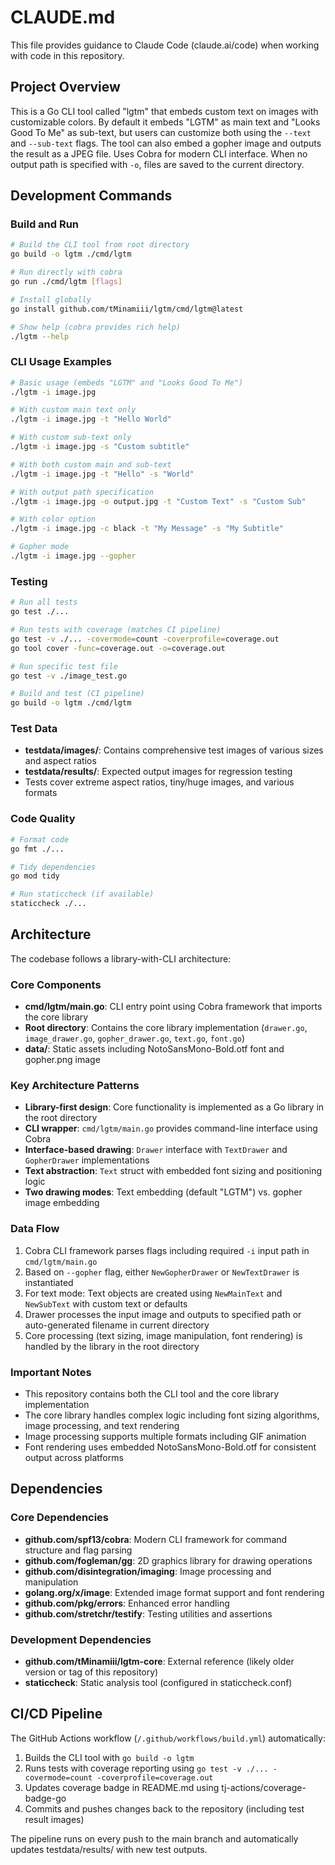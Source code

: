 # CLAUDE.md

This file provides guidance to Claude Code (claude.ai/code) when working with code in this repository.

## Project Overview

This is a Go CLI tool called "lgtm" that embeds custom text on images with customizable colors. By default it embeds "LGTM" as main text and "Looks Good To Me" as sub-text, but users can customize both using the `--text` and `--sub-text` flags. The tool can also embed a gopher image and outputs the result as a JPEG file. Uses Cobra for modern CLI interface. When no output path is specified with `-o`, files are saved to the current directory.

## Development Commands

### Build and Run
```bash
# Build the CLI tool from root directory
go build -o lgtm ./cmd/lgtm

# Run directly with cobra
go run ./cmd/lgtm [flags]

# Install globally
go install github.com/tMinamiii/lgtm/cmd/lgtm@latest

# Show help (cobra provides rich help)
./lgtm --help
```

### CLI Usage Examples
```bash
# Basic usage (embeds "LGTM" and "Looks Good To Me")
./lgtm -i image.jpg

# With custom main text only
./lgtm -i image.jpg -t "Hello World"

# With custom sub-text only
./lgtm -i image.jpg -s "Custom subtitle"

# With both custom main and sub-text
./lgtm -i image.jpg -t "Hello" -s "World"

# With output path specification
./lgtm -i image.jpg -o output.jpg -t "Custom Text" -s "Custom Sub"

# With color option
./lgtm -i image.jpg -c black -t "My Message" -s "My Subtitle"

# Gopher mode
./lgtm -i image.jpg --gopher
```

### Testing
```bash
# Run all tests
go test ./...

# Run tests with coverage (matches CI pipeline)
go test -v ./... -covermode=count -coverprofile=coverage.out
go tool cover -func=coverage.out -o=coverage.out

# Run specific test file
go test -v ./image_test.go

# Build and test (CI pipeline)
go build -o lgtm ./cmd/lgtm
```

### Test Data
- **testdata/images/**: Contains comprehensive test images of various sizes and aspect ratios
- **testdata/results/**: Expected output images for regression testing
- Tests cover extreme aspect ratios, tiny/huge images, and various formats

### Code Quality
```bash
# Format code
go fmt ./...

# Tidy dependencies
go mod tidy

# Run staticcheck (if available)
staticcheck ./...
```

## Architecture

The codebase follows a library-with-CLI architecture:

### Core Components
- **cmd/lgtm/main.go**: CLI entry point using Cobra framework that imports the core library
- **Root directory**: Contains the core library implementation (`drawer.go`, `image_drawer.go`, `gopher_drawer.go`, `text.go`, `font.go`)
- **data/**: Static assets including NotoSansMono-Bold.otf font and gopher.png image

### Key Architecture Patterns
- **Library-first design**: Core functionality is implemented as a Go library in the root directory
- **CLI wrapper**: `cmd/lgtm/main.go` provides command-line interface using Cobra
- **Interface-based drawing**: `Drawer` interface with `TextDrawer` and `GopherDrawer` implementations
- **Text abstraction**: `Text` struct with embedded font sizing and positioning logic
- **Two drawing modes**: Text embedding (default "LGTM") vs. gopher image embedding

### Data Flow
1. Cobra CLI framework parses flags including required `-i` input path in `cmd/lgtm/main.go`
2. Based on `--gopher` flag, either `NewGopherDrawer` or `NewTextDrawer` is instantiated
3. For text mode: Text objects are created using `NewMainText` and `NewSubText` with custom text or defaults
4. Drawer processes the input image and outputs to specified path or auto-generated filename in current directory
5. Core processing (text sizing, image manipulation, font rendering) is handled by the library in the root directory

### Important Notes
- This repository contains both the CLI tool and the core library implementation
- The core library handles complex logic including font sizing algorithms, image processing, and text rendering
- Image processing supports multiple formats including GIF animation
- Font rendering uses embedded NotoSansMono-Bold.otf for consistent output across platforms

## Dependencies

### Core Dependencies
- **github.com/spf13/cobra**: Modern CLI framework for command structure and flag parsing
- **github.com/fogleman/gg**: 2D graphics library for drawing operations
- **github.com/disintegration/imaging**: Image processing and manipulation
- **golang.org/x/image**: Extended image format support and font rendering
- **github.com/pkg/errors**: Enhanced error handling
- **github.com/stretchr/testify**: Testing utilities and assertions

### Development Dependencies
- **github.com/tMinamiii/lgtm-core**: External reference (likely older version or tag of this repository)
- **staticcheck**: Static analysis tool (configured in staticcheck.conf)

## CI/CD Pipeline

The GitHub Actions workflow (`/.github/workflows/build.yml`) automatically:
1. Builds the CLI tool with `go build -o lgtm`
2. Runs tests with coverage reporting using `go test -v ./... -covermode=count -coverprofile=coverage.out`
3. Updates coverage badge in README.md using tj-actions/coverage-badge-go
4. Commits and pushes changes back to the repository (including test result images)

The pipeline runs on every push to the main branch and automatically updates testdata/results/ with new test outputs.